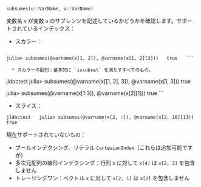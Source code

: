 ```
subsumes(u::VarName, v::VarName)
```

変数名 `v` が変数 `u` のサブレンジを記述しているかどうかを確認します。サポートされているインデックス：

  * スカラー：

```jldoctest   julia> subsumes(@varname(x), @varname(x[1, 2]))   true

julia> subsumes(@varname(x[1, 2]), @varname(x[1, 2][3]))   true   ```

  * スカラーの配列：基本的に `issubset` を満たすすべてのもの。

```

jldoctest   julia> subsumes(@varname(x[[1, 2], 3]), @varname(x[1, 3]))   true

julia> subsumes(@varname(x[1:3]), @varname(x[2][1]))   true   ```

  * スライス：

`jldoctest   julia> subsumes(@varname(x[2, :]), @varname(x[2, 10][1]))   true`

現在サポートされていないもの：

  * ブールインデクシング、リテラル `CartesianIndex`（これらは追加可能ですが）
  * 多次元配列の線形インデクシング：行列 `x` に対して `x[4]` は `x[2, 2]` を包含しません
  * トレーリングワン：ベクトル `x` に対して `x[2, 1]` は `x[2]` を包含しません
